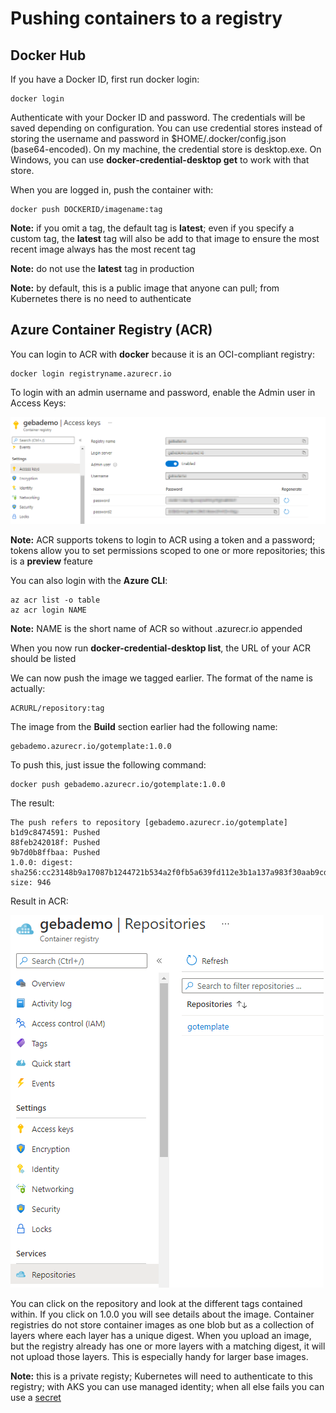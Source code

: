 # Pushing containers to a registry

## Docker Hub

If you have a Docker ID, first run docker login:

```
docker login
```

Authenticate with your Docker ID and password. The credentials will be saved depending on configuration. You can use credential stores instead of storing the username and password in $HOME/.docker/config.json (base64-encoded). On my machine, the credential store is desktop.exe. On Windows, you can use **docker-credential-desktop get** to work with that store.

When you are logged in, push the container with:

```
docker push DOCKERID/imagename:tag
```

**Note:** if you omit a tag, the default tag is **latest**; even if you specify a custom tag, the **latest** tag will also be add to that image to ensure the most recent image always has the most recent tag

**Note:** do not use the **latest** tag in production

**Note:** by default, this is a public image that anyone can pull; from Kubernetes there is no need to authenticate

## Azure Container Registry (ACR)

You can login to ACR with **docker** because it is an OCI-compliant registry:

```
docker login registryname.azurecr.io
```

To login with an admin username and password, enable the Admin user in Access Keys:

![alt](acr-adminuser.png)

**Note:** ACR supports tokens to login to ACR using a token and a password; tokens allow you to set permissions scoped to one or more repositories; this is a **preview** feature

You can also login with the **Azure CLI**:

```
az acr list -o table
az acr login NAME
```

**Note:** NAME is the short name of ACR so without .azurecr.io appended

When you now run **docker-credential-desktop list**, the URL of your ACR should be listed

We can now push the image we tagged earlier. The format of the name is actually:

```
ACRURL/repository:tag
```

The image from the **Build** section earlier had the following name:

```
gebademo.azurecr.io/gotemplate:1.0.0
```

To push this, just issue the following command:

```
docker push gebademo.azurecr.io/gotemplate:1.0.0
```

The result:

```
The push refers to repository [gebademo.azurecr.io/gotemplate]
b1d9c8474591: Pushed
88feb242018f: Pushed
9b7d0b8ffbaa: Pushed
1.0.0: digest: sha256:cc23148b9a17087b1244721b534a2f0fb5a639fd112e3b1a137a983f30aab9cd size: 946
```

Result in ACR:

![alt](acr-repo.png)

You can click on the repository and look at the different tags contained within. If you click on 1.0.0 you will see details about the image. Container registries do not store container images as one blob but as a collection of layers where each layer has a unique digest. When you upload an image, but the registry already has one or more layers with a matching digest, it will not upload those layers. This is especially handy for larger base images.

**Note:** this is a private registy; Kubernetes will need to authenticate to this registry; with AKS you can use managed identity; when all else fails you can use a [secret](https://kubernetes.io/docs/tasks/configure-pod-container/pull-image-private-registry/)

